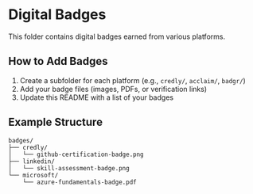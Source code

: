 # Digital Badges

This folder contains digital badges earned from various platforms.

## How to Add Badges

1. Create a subfolder for each platform (e.g., `credly/`, `acclaim/`, `badgr/`)
2. Add your badge files (images, PDFs, or verification links)
3. Update this README with a list of your badges

## Example Structure
```
badges/
├── credly/
│   └── github-certification-badge.png
├── linkedin/
│   └── skill-assessment-badge.png
└── microsoft/
    └── azure-fundamentals-badge.pdf
```

